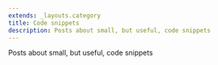 ```yaml
---
extends: _layouts.category
title: Code snippets
description: Posts about small, but useful, code snippets
---
```


Posts about small, but useful, code snippets

